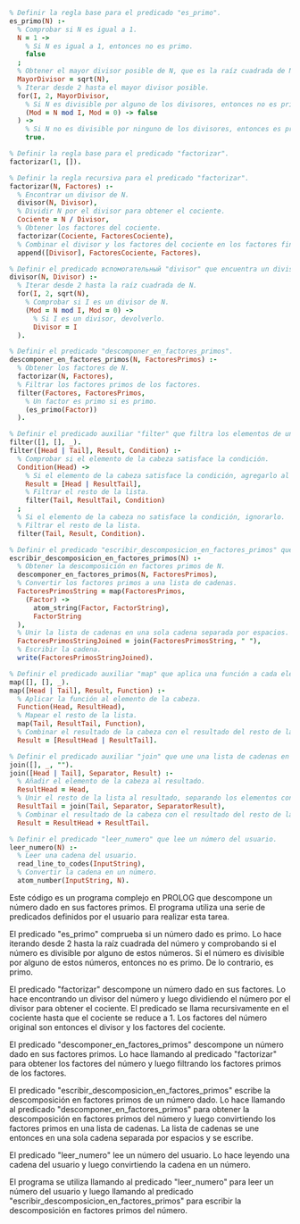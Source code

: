 ```prolog
% Definir la regla base para el predicado "es_primo".
es_primo(N) :-
  % Comprobar si N es igual a 1.
  N = 1 ->
    % Si N es igual a 1, entonces no es primo.
    false
  ;
  % Obtener el mayor divisor posible de N, que es la raíz cuadrada de N.
  MayorDivisor = sqrt(N),
  % Iterar desde 2 hasta el mayor divisor posible.
  for(I, 2, MayorDivisor,
    % Si N es divisible por alguno de los divisores, entonces no es primo.
    (Mod = N mod I, Mod = 0) -> false
  ) ->
    % Si N no es divisible por ninguno de los divisores, entonces es primo.
    true.

% Definir la regla base para el predicado "factorizar".
factorizar(1, []).

% Definir la regla recursiva para el predicado "factorizar".
factorizar(N, Factores) :-
  % Encontrar un divisor de N.
  divisor(N, Divisor),
  % Dividir N por el divisor para obtener el cociente.
  Cociente = N / Divisor,
  % Obtener los factores del cociente.
  factorizar(Cociente, FactoresCociente),
  % Combinar el divisor y los factores del cociente en los factores finales.
  append([Divisor], FactoresCociente, Factores).

% Definir el predicado вспомогательный "divisor" que encuentra un divisor de un número dado.
divisor(N, Divisor) :-
  % Iterar desde 2 hasta la raíz cuadrada de N.
  for(I, 2, sqrt(N),
    % Comprobar si I es un divisor de N.
    (Mod = N mod I, Mod = 0) ->
      % Si I es un divisor, devolverlo.
      Divisor = I
  ).

% Definir el predicado "descomponer_en_factores_primos".
descomponer_en_factores_primos(N, FactoresPrimos) :-
  % Obtener los factores de N.
  factorizar(N, Factores),
  % Filtrar los factores primos de los factores.
  filter(Factores, FactoresPrimos,
    % Un factor es primo si es primo.
    (es_primo(Factor))
  ).

% Definir el predicado auxiliar "filter" que filtra los elementos de una lista que satisfacen una condición.
filter([], [], _).
filter([Head | Tail], Result, Condition) :-
  % Comprobar si el elemento de la cabeza satisface la condición.
  Condition(Head) ->
    % Si el elemento de la cabeza satisface la condición, agregarlo al resultado.
    Result = [Head | ResultTail],
    % Filtrar el resto de la lista.
    filter(Tail, ResultTail, Condition)
  ;
  % Si el elemento de la cabeza no satisface la condición, ignorarlo.
  % Filtrar el resto de la lista.
  filter(Tail, Result, Condition).

% Definir el predicado "escribir_descomposicion_en_factores_primos" que escribe la descomposición en factores primos de un número dado.
escribir_descomposicion_en_factores_primos(N) :-
  % Obtener la descomposición en factores primos de N.
  descomponer_en_factores_primos(N, FactoresPrimos),
  % Convertir los factores primos a una lista de cadenas.
  FactoresPrimosString = map(FactoresPrimos,
    (Factor) ->
      atom_string(Factor, FactorString),
      FactorString
  ),
  % Unir la lista de cadenas en una sola cadena separada por espacios.
  FactoresPrimosStringJoined = join(FactoresPrimosString, " "),
  % Escribir la cadena.
  write(FactoresPrimosStringJoined).

% Definir el predicado auxiliar "map" que aplica una función a cada elemento de una lista.
map([], [], _).
map([Head | Tail], Result, Function) :-
  % Aplicar la función al elemento de la cabeza.
  Function(Head, ResultHead),
  % Mapear el resto de la lista.
  map(Tail, ResultTail, Function),
  % Combinar el resultado de la cabeza con el resultado del resto de la lista.
  Result = [ResultHead | ResultTail].

% Definir el predicado auxiliar "join" que une una lista de cadenas en una sola cadena separada por un separador dado.
join([], _, "").
join([Head | Tail], Separator, Result) :-
  % Añadir el elemento de la cabeza al resultado.
  ResultHead = Head,
  % Unir el resto de la lista al resultado, separando los elementos con el separador.
  ResultTail = join(Tail, Separator, SeparatorResult),
  % Combinar el resultado de la cabeza con el resultado del resto de la lista.
  Result = ResultHead + ResultTail.

% Definir el predicado "leer_numero" que lee un número del usuario.
leer_numero(N) :-
  % Leer una cadena del usuario.
  read_line_to_codes(InputString),
  % Convertir la cadena en un número.
  atom_number(InputString, N).
```

Este código es un programa complejo en PROLOG que descompone un número dado en sus factores primos. El programa utiliza una serie de predicados definidos por el usuario para realizar esta tarea.

El predicado "es_primo" comprueba si un número dado es primo. Lo hace iterando desde 2 hasta la raíz cuadrada del número y comprobando si el número es divisible por alguno de estos números. Si el número es divisible por alguno de estos números, entonces no es primo. De lo contrario, es primo.

El predicado "factorizar" descompone un número dado en sus factores. Lo hace encontrando un divisor del número y luego dividiendo el número por el divisor para obtener el cociente. El predicado se llama recursivamente en el cociente hasta que el cociente se reduce a 1. Los factores del número original son entonces el divisor y los factores del cociente.

El predicado "descomponer_en_factores_primos" descompone un número dado en sus factores primos. Lo hace llamando al predicado "factorizar" para obtener los factores del número y luego filtrando los factores primos de los factores.

El predicado "escribir_descomposicion_en_factores_primos" escribe la descomposición en factores primos de un número dado. Lo hace llamando al predicado "descomponer_en_factores_primos" para obtener la descomposición en factores primos del número y luego convirtiendo los factores primos en una lista de cadenas. La lista de cadenas se une entonces en una sola cadena separada por espacios y se escribe.

El predicado "leer_numero" lee un número del usuario. Lo hace leyendo una cadena del usuario y luego convirtiendo la cadena en un número.

El programa se utiliza llamando al predicado "leer_numero" para leer un número del usuario y luego llamando al predicado "escribir_descomposicion_en_factores_primos" para escribir la descomposición en factores primos del número.